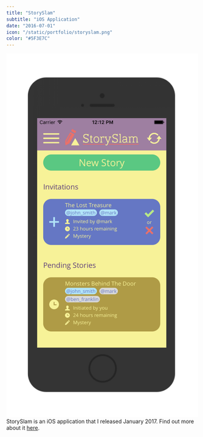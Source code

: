 ```yaml
---
title: "StorySlam"
subtitle: "iOS Application"
date: "2016-07-01"
icon: "/static/portfolio/storyslam.png"
color: "#5F3E7C"
---
```

![Screenshot](./screenshot.png)
StorySlam is an iOS application that I released January 2017. Find out more about it [here](http://markk.co/apps/storyslam/).